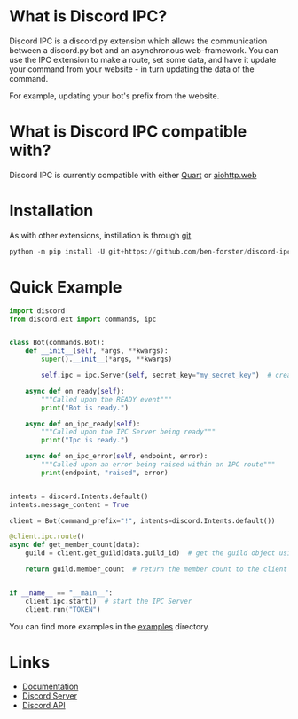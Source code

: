# What is Discord IPC?
Discord IPC is a discord.py extension which allows the communication between a discord.py bot and an asynchronous web-framework. You can use the IPC extension to make a route, set some data, and have it update your command from your website - in turn updating the data of the command.

For example, updating your bot's prefix from the website.

# What is Discord IPC compatible with?
Discord IPC is currently compatible with either [Quart](https://github.com/pallets/quart) or [aiohttp.web](https://github.com/aio-libs/aiohttp)

# Installation
As with other extensions, instillation is through [git](https://git-scm.com/)
```py
python -m pip install -U git+https://github.com/ben-forster/discord-ipc
```

# Quick Example
```py
import discord
from discord.ext import commands, ipc


class Bot(commands.Bot):
    def __init__(self, *args, **kwargs):
        super().__init__(*args, **kwargs)

        self.ipc = ipc.Server(self, secret_key="my_secret_key")  # create our IPC Server

    async def on_ready(self):
        """Called upon the READY event"""
        print("Bot is ready.")

    async def on_ipc_ready(self):
        """Called upon the IPC Server being ready"""
        print("Ipc is ready.")

    async def on_ipc_error(self, endpoint, error):
        """Called upon an error being raised within an IPC route"""
        print(endpoint, "raised", error)


intents = discord.Intents.default()
intents.message_content = True

client = Bot(command_prefix="!", intents=discord.Intents.default())

@client.ipc.route()
async def get_member_count(data):
    guild = client.get_guild(data.guild_id)  # get the guild object using parsed guild_id

    return guild.member_count  # return the member count to the client


if __name__ == "__main__":
    client.ipc.start()  # start the IPC Server
    client.run("TOKEN")
 ```   
You can find more examples in the [examples](https://github.com/ben-forster/discord-ipc/tree/main/examples) directory.

# Links
- [Documentation](https://discord-ipc.readthedocs.io/en/latest/)
- [Discord Server](https://discord.gg/Zcjg8AW4ga)
- [Discord API](https://discord.com/developers/docs/getting-started)
